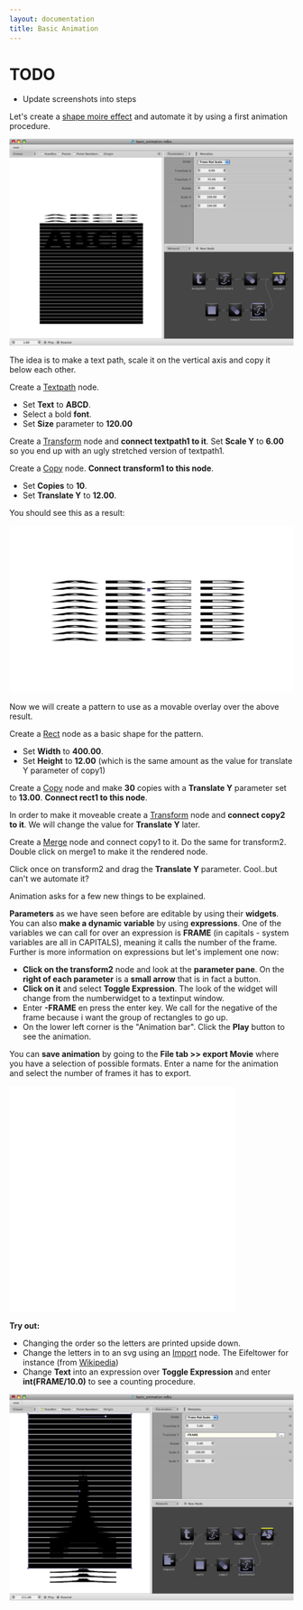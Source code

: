 ```yaml
---
layout: documentation
title: Basic Animation
---
```

TODO
====
* Update screenshots into steps

Let's create a [shape moire effect](http://en.wikipedia.org/wiki/Shape_moir%C3%A9) and automate it by using a first animation procedure.

![Basic Animation](/media/img/tutorial/basic-animation.png)

The idea is to make a text path, scale it on the vertical axis and copy it below each other.

Create a [Textpath](../nodes/txtpath.html) node.

* Set **Text** to **ABCD**.
* Select a bold **font**.
* Set **Size** parameter to **120.00**

Create a [Transform](../nodes/transform.html) node and **connect textpath1 to it**. Set **Scale Y** to **6.00** so you end up with an ugly stretched version of textpath1.

Create a [Copy](../nodes/copy.html) node. **Connect transform1 to this node**.

* Set **Copies** to **10**.
* Set **Translate Y** to **12.00**.

You should see this as a result:

![Basic Animation Step1](/media/img/tutorial/basic-animation-step1.png)

Now we will create a pattern to use as a movable overlay over the above result.

Create a [Rect](../nodes/rect.html) node as a basic shape for the pattern.

* Set **Width** to **400.00**.
* Set **Height** to **12.00** (which is the same amount as the value for  translate Y parameter of copy1)

Create a [Copy](../nodes/copy.html) node and make **30** copies with a **Translate Y** parameter set to **13.00**.
**Connect rect1 to this node**.

In order to make it moveable create a [Transform](../nodes/transform.html) node and **connect copy2 to it**. We will change the value for **Translate Y** later.

Create a [Merge](../nodes/merge.html) node and connect copy1 to it. Do the same for transform2. Double click on merge1 to make it the rendered node.

Click once on transform2 and drag the **Translate Y** parameter. Cool..but can't we automate it?

Animation asks for a few new things to be explained.

**Parameters** as we have seen before are editable by using their **widgets**. You can also **make a dynamic variable** by using **expressions**. One of the variables we can call for over an expression is **FRAME** (in capitals - system variables are all in CAPITALS), meaning it calls the number of the frame. Further is more information on expressions but let's implement one now:

* **Click on the transform2** node and look at the **parameter pane**. On the **right of each parameter** is a **small arrow** that is in fact a button. 
* **Click on it** and select **Toggle Expression**. The look of the widget will change from the numberwidget to a textinput window. 
* Enter **-FRAME** en press the enter key. We call for the negative of the frame because i want the group of rectangles to go up.
* On the lower left corner is the "Animation bar". Click the **Play** button to see the animation.

You can **save animation** by going to  the **File tab >> export Movie** where you have a selection of possible formats. Enter a name for the animation and select the number of frames it has to export.

<object classid="clsid:02BF25D5-8C17-4B23-BC80-D3488ABDDC6B" width="400"
        height="400" codebase="http://www.apple.com/qtactivex/qtplugin.cab">
        <param name="src" value="/media/img/tutorial/basic_animation.mp4" />
        <param name="autoplay" value="true" />
        <param name="controller" value="true" />
        <param name="loop" value="true" />
        <embed src="/media/img/tutorial/basic-animation.mp4" width="400" height="400" autoplay="true" 
        controller="true" loop="true" pluginspage="http://www.apple.com/quicktime/download/">
        </embed>
</object>

**Try out:**

* Changing the order so the letters are printed upside down.
* Change the letters in to an svg using an [Import](../nodes/import.html) node. The Eifeltower for instance (from [Wikipedia](http://fr.wikipedia.org/wiki/Fichier:Eiffelturm-outline.svg))
* Change **Text** into an expression over **Toggle Expression** and enter **int(FRAME/10.0)** to see a counting procedure.

![Basic Animation Eifel](/media/img/tutorial/basic-animation-eifel.png)
